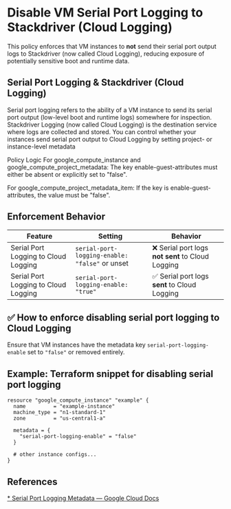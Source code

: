 # Disable VM Serial Port Logging to Stackdriver (Cloud Logging)

This policy enforces that VM instances to **not** send their serial port output logs to Stackdriver (now called Cloud Logging), reducing exposure of potentially sensitive boot and runtime data.

## Serial Port Logging & Stackdriver (Cloud Logging)
Serial port logging refers to the ability of a VM instance to send its serial port output (low-level boot and runtime logs) somewhere for inspection.
Stackdriver Logging (now called Cloud Logging) is the destination service where logs are collected and stored.
You can control whether your instances send serial port output to Cloud Logging by setting project- or instance-level metadata

Policy Logic
For google_compute_instance and google_compute_project_metadata:
The key enable-guest-attributes must either be absent or explicitly set to "false".

For google_compute_project_metadata_item:
If the key is enable-guest-attributes, the value must be "false".
##  Enforcement Behavior

| Feature                              | Setting                                        | Behavior                                         |
| ------------------------------------ | ---------------------------------------------- | ------------------------------------------------ |
| Serial Port Logging to Cloud Logging | `serial-port-logging-enable: "false"` or unset | ❌ Serial port logs **not sent** to Cloud Logging |
| Serial Port Logging to Cloud Logging | `serial-port-logging-enable: "true"`           | ✅ Serial port logs **sent** to Cloud Logging     |

## ✅ How to enforce disabling serial port logging to Cloud Logging

Ensure that VM instances have the metadata key `serial-port-logging-enable` set to `"false"` or removed entirely.

## Example: Terraform snippet for disabling serial port logging

```hcl
resource "google_compute_instance" "example" {
  name         = "example-instance"
  machine_type = "n1-standard-1"
  zone         = "us-central1-a"

  metadata = {
    "serial-port-logging-enable" = "false"
  }

  # other instance configs...
}
```
## References

[* Serial Port Logging Metadata — Google Cloud Docs](https://cloud.google.com/compute/docs/troubleshooting/viewing-serial-port-output#setting_project_and_instance_metadata)
  
